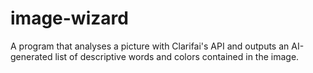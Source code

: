 # image-wizard
A program that analyses a picture with Clarifai's API and outputs an AI-generated list of descriptive words and colors contained in the image.
